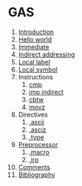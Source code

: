 # GAS

1.  [Introduction](introduction.md)
1.  [Hello world](hello_world.S)
1.  [Immediate](immediate.S)
1.  [Indirect addressing](indirect_addressing.S)
1.  [Local label](local_label.S)
1.  [Local symbol](local_symbol.S)
1.  Instructions
    1. [cmp](cmp.S)
    1. [jmp indirect](jmp_indirect.S)
    1. [cbtw](cbtw.S)
    1. [movz](movz.S)
1.  Directives
    1. [.ascii](ascii.S)
    1. [.asciz](asciz.S)
    1. [.type](type.S)
1.  [Preprocessor](preprocessor.md)
    1. [.macro](macro.S)
    1. [.irp](irp.S)
1.  [Comments](comments.md)
1.  [Bibliography](bibliogrpahy.md)
